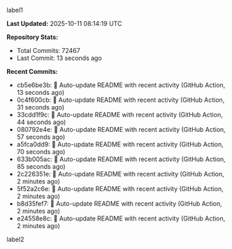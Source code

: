 
label1 
<!-- ACTIVITY_START -->
**Last Updated:** 2025-10-11 08:14:19 UTC

**Repository Stats:**
- Total Commits: 72467
- Last Commit: 13 seconds ago

**Recent Commits:**
- cb5e6be3b: 🤖 Auto-update README with recent activity (GitHub Action, 13 seconds ago)
- 0c4f600cb: 🤖 Auto-update README with recent activity (GitHub Action, 31 seconds ago)
- 33cdd1f9c: 🤖 Auto-update README with recent activity (GitHub Action, 44 seconds ago)
- 080792e4e: 🤖 Auto-update README with recent activity (GitHub Action, 57 seconds ago)
- a5fca0dd9: 🤖 Auto-update README with recent activity (GitHub Action, 70 seconds ago)
- 633b005ac: 🤖 Auto-update README with recent activity (GitHub Action, 85 seconds ago)
- 2c226351e: 🤖 Auto-update README with recent activity (GitHub Action, 2 minutes ago)
- 5f52a2c6e: 🤖 Auto-update README with recent activity (GitHub Action, 2 minutes ago)
- b8d35fef7: 🤖 Auto-update README with recent activity (GitHub Action, 2 minutes ago)
- e24558e8c: 🤖 Auto-update README with recent activity (GitHub Action, 2 minutes ago)
<!-- ACTIVITY_END -->

label2
